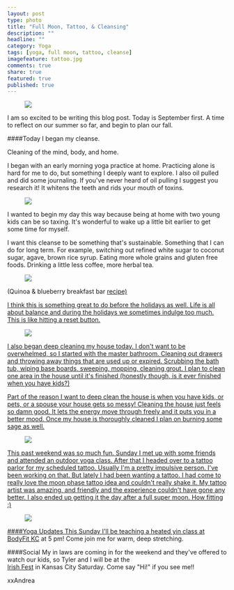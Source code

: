 ```yaml
---
layout: post
type: photo
title: "Full Moon, Tattoo, & Cleansing"
description: ""
headline: ""
category: Yoga
tags: [yoga, full moon, tattoo, cleanse]
imagefeature: tattoo.jpg
comments: true
share: true
featured: true
published: true
---
```


<figure>
  <img src="http://i1208.photobucket.com/albums/cc370/apegg23/IMG_6906_zps4tceai8g.jpg">
</figure>




I am so excited to be writing this blog post. Today is September first. A time to reflect on our summer so far, and begin to plan our fall.  

####Today I began my cleanse.

Cleaning of the mind, body, and home.

I began with an early morning yoga practice at home. Practicing alone is hard for me to do, but something I deeply want to explore.  I also oil pulled and did some journaling.  If you've never heard of oil pulling I suggest you research it!  It whitens the teeth and rids your mouth of toxins. 


<figure>
  <img src="http://i1208.photobucket.com/albums/cc370/apegg23/IMG_6956_zps9xryr34o.jpg">
</figure>

I wanted to begin my day this way because being at home with two young kids can be so taxing. It's wonderful to wake up a little bit earlier to get some time for myself.

I want this cleanse to be something that's sustainable. Something that I can do for long term.  For example, switching out refined white sugar to coconut sugar, agave, brown rice syrup.  Eating more whole grains and gluten free foods.  Drinking a little less coffee, more herbal tea.  

<figure>
  <img src="http://i1208.photobucket.com/albums/cc370/apegg23/IMG_6958_zpsog8lata2.jpg">
</figure>

(Quinoa & blueberry breakfast bar <a href="http://www.simplyquinoa.com/blueberry-quinoa-breakfast-bars/" target="_blank">recipe)

I think this is something great to do before the holidays as well. Life is all about balance and during the holidays we sometimes indulge too much.  This is like hitting a reset button.

<figure>
  <img src="http://i1208.photobucket.com/albums/cc370/apegg23/IMG_6959_zpskrufz0bb.jpg">
</figure>

I also began deep cleaning my house today.  I don't want to be overwhelmed, so I started with the master bathroom.  Cleaning out drawers and throwing away things that are used up or expired.  Scrubbing the bath tub, wiping base boards, sweeping, mopping, cleaning grout. I plan to clean one area in the house until it's finished (honestly though, is it ever finished when you have kids?)

Part of the reason I want to deep clean the house is when you have kids, or pets, or a spouse your house gets so messy! Cleaning the house just feels so damn good.  It lets the energy move through freely and it puts you in a better mood.  Once my house is thoroughly cleaned I plan on burning some sage as well.


<figure>
  <img src="http://i1208.photobucket.com/albums/cc370/apegg23/IMG_6906_zps4tceai8g.jpg">
</figure>


This past weekend was so much fun. Sunday I met up with some friends and attended an outdoor yoga class. After that I headed over to a tattoo parlor for my scheduled tattoo.  Usually I'm a pretty impulsive person. I've been working on that. But lately I had been wanting a tattoo. I had come to really love the moon phase tattoo idea and couldn't really shake it.  My tattoo artist was amazing, and friendly and the experience couldn't have gone any better.  I also ended up getting it the day after a full super moon. How fitting :)

<figure>
  <img src="http://i1208.photobucket.com/albums/cc370/apegg23/FullSizeRender%202_zpsze3wyl3r.jpg">
</figure>

####Yoga Updates
This Sunday I'll be teaching a heated yin class at <a href="http://www.bodyfitkansascity.com/" target="_blank">BodyFit KC</a> at 5 pm! Come join me for warm, deep stretching.

####Social
My in laws are coming in for the weekend and they've offered to watch our kids, so Tyler and I will be at the  
<a href="http://kcirishfest.com/" target="_blank">Irish Fest</a> in Kansas City Saturday. Come say "Hi!" if you see me!! 

xxAndrea
